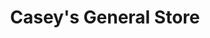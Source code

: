 ---
title: "Casey's General Store"
url: /cozad/caseys-general-store-south-meridian-avenue/
shop: convenience
---
